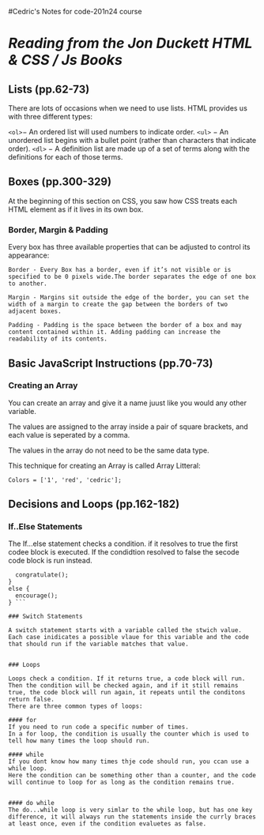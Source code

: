#Cedric's Notes for code-201n24 course

# <cite> Reading from the Jon Duckett HTML & CSS / Js Books </cite>

## Lists (pp.62-73)

There are lots of occasions when we need to use lists. HTML provides us with three different types:


`<ol>`− An ordered list will used numbers to indicate order.
`<ul>` − An unordered list begins with a bullet point (rather than characters that indicate order).
`<dl>` − A definition list are made up of a set of terms along with the definitions for each of those terms.

## Boxes (pp.300-329)

At the beginning of this section on CSS, you saw how CSS treats each HTML element as if it lives in its own box.

### Border, Margin & Padding

Every box has three available properties that can be adjusted to control its appearance:

``` Border - Every Box has a border, even if it’s not visible or is specified to be 0 pixels wide.The border separates the edge of one box to another. ```

``` Margin - Margins sit outside the edge of the border, you can set the width of a margin to create the gap between the borders of two adjacent boxes. ```

``` Padding - Padding is the space between the border of a box and may content contained within it. Adding padding can increase the readability of its contents. ```


## Basic JavaScript Instructions (pp.70-73)

### Creating an Array

You can create an array and give it a name juust like you would any other variable.

The values are assigned to the array inside a pair of square brackets, and each value is seperated by a comma.

The values in the array do not need to be the same data type.

This technique for creating an Array is called Array Litteral:


``` Colors = ['1', 'red', 'cedric']; ```


## Decisions and Loops (pp.162-182)

### If..Else Statements

The If...else statement checks a condition. 
if it resolves to true the first codee block is executed.
If the condidtion resolved to false the secode code block is run instead.

``` if (score >= 50) {
  congratulate();
}
else {
  encourage();
} ```

### Switch Statements 

A switch statement starts with a variable called the stwich value.
Each case inidicates a possible vlaue for this variable and the code that should run if the variable matches that value.


### Loops 

Loops check a condition. If it returns true, a code block will run.
Then the condition will be checked again, and if it still remains true, the code block will run again, it repeats until the conditons return false.
There are three common types of loops:

#### for 
If you need to run code a specific number of times.
In a for loop, the condition is usually the counter which is used to tell how many times the loop should run.

#### while 
If you dont know how many times thje code should run, you ccan use a while loop.
Here the condition can be something other than a counter, and the code will continue to loop for as long as the condition remains true.


#### do while
The do...while loop is very simlar to the while loop, but has one key difference, it will always run the statements inside the currly braces at least once, even if the condition evaluetes as false.

